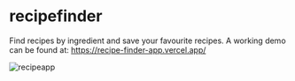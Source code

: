 # recipefinder

Find recipes by ingredient and save your favourite recipes. A working demo can be found at: <a href="https://recipe-finder-app.vercel.app/">https://recipe-finder-app.vercel.app/</a>

![recipeapp](https://user-images.githubusercontent.com/59708190/132758447-b857181c-072a-4c25-9d01-c833369f53c7.PNG)
